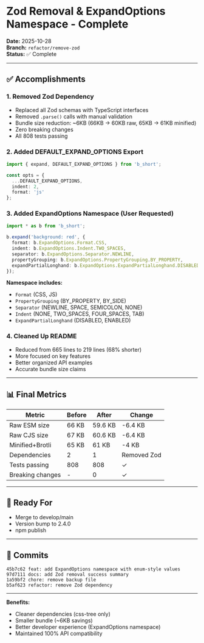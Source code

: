 # Zod Removal & ExpandOptions Namespace - Complete

**Date:** 2025-10-28  
**Branch:** `refactor/remove-zod`  
**Status:** ✅ Complete

---

## ✅ Accomplishments

### 1. Removed Zod Dependency
- Replaced all Zod schemas with TypeScript interfaces
- Removed `.parse()` calls with manual validation
- Bundle size reduction: ~6KB (66KB → 60KB raw, 65KB → 61KB minified)
- Zero breaking changes
- All 808 tests passing

### 2. Added DEFAULT_EXPAND_OPTIONS Export
```typescript
import { expand, DEFAULT_EXPAND_OPTIONS } from 'b_short';

const opts = {
  ...DEFAULT_EXPAND_OPTIONS,
  indent: 2,
  format: 'js'
};
```

### 3. Added ExpandOptions Namespace (User Requested)
```typescript
import * as b from 'b_short';

b.expand('background: red', {
  format: b.ExpandOptions.Format.CSS,
  indent: b.ExpandOptions.Indent.TWO_SPACES,
  separator: b.ExpandOptions.Separator.NEWLINE,
  propertyGrouping: b.ExpandOptions.PropertyGrouping.BY_PROPERTY,
  expandPartialLonghand: b.ExpandOptions.ExpandPartialLonghand.DISABLED
});
```

**Namespace includes:**
- `Format` (CSS, JS)
- `PropertyGrouping` (BY_PROPERTY, BY_SIDE)  
- `Separator` (NEWLINE, SPACE, SEMICOLON, NONE)
- `Indent` (NONE, TWO_SPACES, FOUR_SPACES, TAB)
- `ExpandPartialLonghand` (DISABLED, ENABLED)

### 4. Cleaned Up README
- Reduced from 665 lines to 219 lines (68% shorter)
- More focused on key features
- Better organized API examples
- Accurate bundle size claims

---

## 📊 Final Metrics

| Metric | Before | After | Change |
|--------|--------|-------|--------|
| Raw ESM size | 66 KB | 59.6 KB | -6.4 KB |
| Raw CJS size | 67 KB | 60.6 KB | -6.4 KB |
| Minified+Brotli | 65 KB | 61 KB | -4 KB |
| Dependencies | 2 | 1 | Removed Zod |
| Tests passing | 808 | 808 | ✓ |
| Breaking changes | - | 0 | ✓ |

---

## 🚀 Ready For

- Merge to develop/main
- Version bump to 2.4.0
- npm publish

---

## 📝 Commits

```
45b7c62 feat: add ExpandOptions namespace with enum-style values
97d7111 docs: add Zod removal success summary  
1a59bf2 chore: remove backup file
b5af623 refactor: remove Zod dependency
```

---

**Benefits:**
- Cleaner dependencies (css-tree only)
- Smaller bundle (~6KB savings)
- Better developer experience (ExpandOptions namespace)
- Maintained 100% API compatibility
